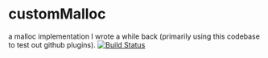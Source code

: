 # customMalloc
a malloc implementation I wrote a while back (primarily using this codebase to test out github plugins).
[![Build Status](https://api.travis-ci.com/farzonl/customMalloc.svg?branch=master)](https://travis-ci.com/farzonl/customMalloc)

